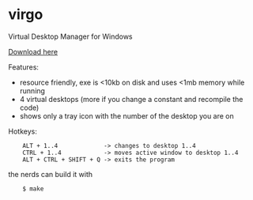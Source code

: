 virgo
=====
Virtual Desktop Manager for Windows

[Download here](https://github.com/papplampe/virgo/releases/download/1.3/virgo.zip)

Features:
- resource friendly, exe is <10kb on disk and uses <1mb memory while running
- 4 virtual desktops (more if you change a constant and recompile the code)
- shows only a tray icon with the number of the desktop you are on

Hotkeys:

        ALT + 1..4             -> changes to desktop 1..4
        CTRL + 1..4            -> moves active window to desktop 1..4
        ALT + CTRL + SHIFT + Q -> exits the program

the nerds can build it with

        $ make
